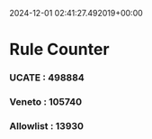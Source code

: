 2024-12-01 02:41:27.492019+00:00
# Rule Counter 
 ### UCATE : 498884

 ### Veneto : 105740

 ### Allowlist : 13930